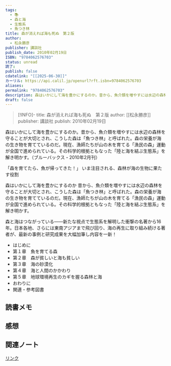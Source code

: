 ```yaml
---
tags:
  - 📚
  - 森と海
  - 生態系
  - 魚つき林
title: 森が消えれば海も死ぬ　第２版
author:
  - 松永勝彦
publisher: 講談社
publish_date: 2010年02月19日
ISBN: "9784062576703"
status: unread
読了: 
publish: false
cdatelink: "[[2025-06-30]]"
カーリル: https://api.calil.jp/openurl?rft.isbn=9784062576703
aliases: 
permalink: "9784062576703"
description: 森はいかにして海を豊かにするのか。昔から、魚介類を増やすには水辺の森林を守ることが大切とされ、こうした森は「魚つき林」と呼ばれた。森の栄養が海の生き物を育てているのだ。現在、漁師たちが山の木を育てる「漁民の森」運動が全国で進められている。その科学的根拠ともなった「陸と海を結ぶ生態系」を解き明かす。（ブルーバックス・2010年2月刊） 「森を育てたら、魚が帰ってきた！」 いま注目される、森林が海の生物に果たす役割 森はいかにして海を豊かにするのか 昔から、魚介類を増やすには水辺の森林を守ることが大切とされ、こうした森は「魚つき林」と呼ばれた。森の栄養が海の生き物を育てているのだ。現在、漁師たちが………
draft: false
---
```

>[!INFO]-
>title: 森が消えれば海も死ぬ　第２版
>author: [[松永勝彦]]
>publisher: 講談社
>publish: 2010年02月19日

森はいかにして海を豊かにするのか。昔から、魚介類を増やすには水辺の森林を守ることが大切とされ、こうした森は「魚つき林」と呼ばれた。森の栄養が海の生き物を育てているのだ。現在、漁師たちが山の木を育てる「漁民の森」運動が全国で進められている。その科学的根拠ともなった「陸と海を結ぶ生態系」を解き明かす。（ブルーバックス・2010年2月刊）

「森を育てたら、魚が帰ってきた！」
いま注目される、森林が海の生物に果たす役割

森はいかにして海を豊かにするのか
昔から、魚介類を増やすには水辺の森林を守ることが大切とされ、こうした森は「魚つき林」と呼ばれた。森の栄養が海の生き物を育てているのだ。現在、漁師たちが山の木を育てる「漁民の森」運動が全国で進められている。その科学的根拠ともなった「陸と海を結ぶ生態系」を解き明かす。

森と海はつながっている――新たな視点で生態系を解明した衝撃の名著から16年。日本各地、さらには東南アジアまで飛び回り、海の再生に取り組み続ける著者が、最新の事例と研究成果を大幅加筆し内容を一新！
- はじめに
- 第１章　魚を育てる森
- 第２章　森が貧しいと海も貧しい
- 第３章　海の砂漠化
- 第４章　海と人間のかかわり
- 第５章　地球環境再生のカギを握る森林と海
- おわりに
- 関連・参考図書

## 読書メモ
## 感想
## 関連ノート

<a href="https://asadaame5121.net/9784062576703" class="u-url">リンク</a>



